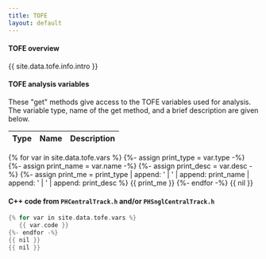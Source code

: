 ```yaml
---
title: TOFE
layout: default
---
```




#### TOFE overview

{{ site.data.tofe.info.intro }}



#### TOFE analysis variables

These "get" methods give access to the TOFE variables used for analysis.
The variable type, name of the get method, and a brief description are given below.

  Type  |  Name  |  Description   <br>
 ------ | ------ | -------------
{% for var in site.data.tofe.vars %}
   {%- assign print_type = var.type -%}
   {%- assign print_name = var.name -%}
   {%- assign print_desc = var.desc -%}
   {%- assign print_me = print_type | append: ' | ' | append: print_name | append: ' | ' | append: print_desc %}
   {{ print_me }}
{%- endfor -%}
{{ nil }}



#### C++ code from `PHCentralTrack.h` and/or `PHSnglCentralTrack.h`


```c++
{% for var in site.data.tofe.vars %}
   {{ var.code }}
{%- endfor -%}
{{ nil }}
{{ nil }}
```


